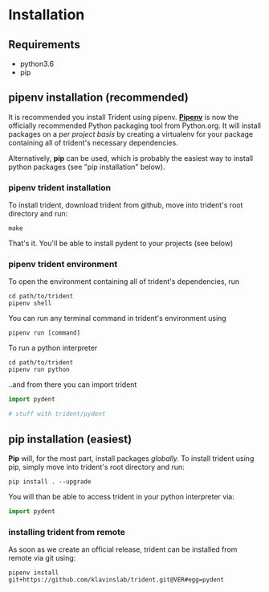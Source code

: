 # Installation

## Requirements

* python3.6
* pip

## pipenv installation (recommended)

It is recommended you install Trident using pipenv.
[**Pipenv**](https://docs.pipenv.org/) is now the officially recommended
Python packaging tool from Python.org. It will install packages
on a *per project basis* by creating a virtualenv for your package
containing all of trident's necessary dependencies.

Alternatively, **pip** can be used, which is probably the easiest way
to install python packages (see "pip installation" below).

### pipenv trident installation

To install trident, download trident from github, move into trident's
root directory and run:

```
make
```

That's it. You'll be able to install pydent to your projects (see below)

### pipenv trident environment

To open the environment containing all of trident's dependencies, run

```
cd path/to/trident
pipenv shell
```

You can run any terminal command in trident's environment using
```
pipenv run [command]
```

To run a python interpreter

```
cd path/to/trident
pipenv run python
````

..and from there you can import trident

```python
import pydent

# stuff with trident/pydent
```

## pip installation (easiest)

**Pip** will, for the most part, install packages *globally.* To install
trident using pip, simply move into trident's root directory and run:

```
pip install . --upgrade
```

You will than be able to access trident in your python interpreter via:

```python
import pydent
```

### installing trident from remote

As soon as we create an official release, trident can be installed
from remote via git using:

```
pipenv install git+https://github.com/klavinslab/trident.git@VER#egg=pydent
```